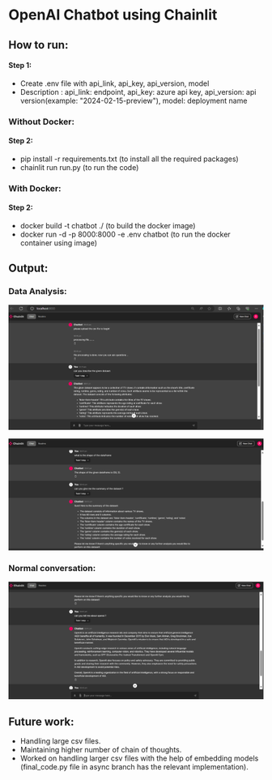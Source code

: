 # OpenAI Chatbot using Chainlit

## How to run:

#### Step 1: 
* Create .env file with api_link, api_key, api_version, model
* Description : api_link: endpoint, api_key: azure api key, api_version: api version(example: "2024-02-15-preview"), model: deployment name
### Without Docker:
#### Step 2: 
* pip install -r requirements.txt (to install all the required packages)
* chainlit run run.py (to run the code)

### With Docker:
#### Step 2:
* docker build -t chatbot ./  (to build the docker image)
* docker run -d -p 8000:8000 -e .env chatbot (to run the docker container using image)

## Output:
### Data Analysis:
![alt text](image.png)

![alt text](image-1.png)

### Normal conversation:
![alt text](image-2.png)

## Future work:
* Handling large csv files.
* Maintaining higher number of chain of thoughts.
* Worked on handling larger csv files with the help of embedding models (final_code.py file in async branch has the relevant implementation).

